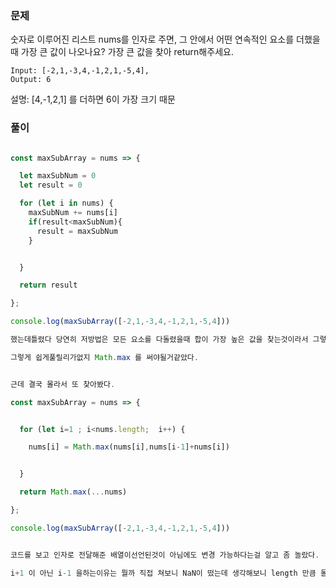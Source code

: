 ### 문제

숫자로 이루어진 리스트 nums를 인자로 주면,
그 안에서 어떤 연속적인 요소를 더했을 때 가장 큰 값이 나오나요?
가장 큰 값을 찾아 return해주세요.

```
Input: [-2,1,-3,4,-1,2,1,-5,4],
Output: 6

```

설명: [4,-1,2,1] 를 더하면 6이 가장 크기 때문

### 풀이

```js

const maxSubArray = nums => {

  let maxSubNum = 0
  let result = 0

  for (let i in nums) {
    maxSubNum += nums[i]
    if(result<maxSubNum){
      result = maxSubNum
    }


  }

  return result

};

console.log(maxSubArray([-2,1,-3,4,-1,2,1,-5,4]))

했는데틀렸다 당연히 저방법은 모든 요소를 다돌렸을때 합이 가장 높은 값을 찾는것이라서 그렇다.

그렇게 쉽게풀릴리가없지 Math.max 를 써야될거같았다.


근데 결국 몰라서 또 찾아봤다.

const maxSubArray = nums => {


  for (let i=1 ; i<nums.length;  i++) {

    nums[i] = Math.max(nums[i],nums[i-1]+nums[i])


  }

  return Math.max(...nums)

};

console.log(maxSubArray([-2,1,-3,4,-1,2,1,-5,4]))


코드를 보고 인자로 전달해준 배열이선언된것이 아님에도 변경 가능하다는걸 알고 좀 놀랐다.

i+1 이 아닌 i-1 을하는이유는 뭘까 직접 쳐보니 NaN이 떴는데 생각해보니 length 만큼 돌리면 마지막 +1 은 숫자가 아니라 undefined 가 나오기때문에.


```
